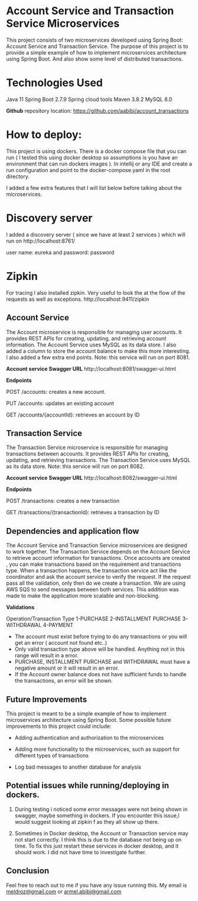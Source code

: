 # Account Service and Transaction Service Microservices


This project consists of two microservices developed using Spring Boot: Account Service and Transaction Service. The purpose of this project is to provide a simple example of how to implement microservices architecture using Spring Boot. And also show some level of distributed transactions.

# Technologies Used
Java 11
Spring Boot 2.7.9
Spring cloud tools
Maven 3.8.2
MySQL 8.0


**Github** repository location: https://github.com/aabibi/account_transactions

# How to deploy:
This project is using dockers. There is a docker compose file that you can run ( I tested this using docker desktop so assumptions is you have an environment that can run dockers images ).
In intellij or any IDE and create a run configuration and point to the docker-compose.yaml in the root directory.

I added a few extra features that I will list below before talking about the microservices.

# Discovery server
I added a discovery server ( since we have at least 2 services ) which will run on  http://localhost:8761/


 user name: eureka and password: password

# Zipkin
For tracing I also installed zipkin. Very useful to look the at the flow of the requests as well as exceptions.
http://localhost:9411/zipkin


## Account Service
The Account microservice is responsible for managing user accounts.
It provides REST APIs for creating, updating, and retrieving account information. The Account Service uses MySQL as its data store.
I also added a column to store the account balance to make this more interesting. I also added a few extra end points. Note: this service will run
on port 8081.



**Account service Swagger URL**
http://localhost:8081/swagger-ui.html

**Endpoints**

POST /accounts: creates a new account.

PUT /accounts: updates an existing account  

GET /accounts/{accountId}: retrieves an account by ID




## Transaction Service
The Transaction Service microservice is responsible for managing transactions between accounts. It provides REST APIs for creating, updating, and retrieving transactions. The Transaction Service uses MySQL as its data store. Note: this service will run
on port 8082.

**Account service Swagger URL**
http://localhost:8082/swagger-ui.html

**Endpoints**

POST /transactions: creates a new transaction

GET /transactions/{transactionId}: retrieves a transaction by ID


## Dependencies and application flow

The Account Service and Transaction Service microservices are designed to work together. The Transaction Service depends on the Account Service to retrieve account information for transactions.
Once accounts are created , you can make transactions based on the requirement and transactions type. When a transaction happens, the transaction service act like the coordinator and ask the account service to verify
the request. If the request pass all the validation, only then do we create a transaction. We are using AWS SQS to send messages between both services. This addition was made to make the application more scalable and non-blocking.

**Validations**

Operation/Transaction Type
1-PURCHASE
2-INSTALLMENT PURCHASE
3-WITHDRAWAL
4-PAYMENT

- The account must exist before trying to do any transactions or you will get an error ( account not found etc..)
- Only valid transaction type above will be handled. Anything not in this range will result in a error.
- PURCHASE, INSTALLMENT PURCHASE and WITHDRAWAL must have a negative amount or it will result in an error.
- If the Account owner balance does not have sufficient funds to handle the transactions, an error will be shown.


## Future Improvements
This project is meant to be a simple example of how to implement microservices architecture using Spring Boot. Some possible future improvements to this project could include:

- Adding authentication and authorization to the microservices

- Adding more functionality to the microservices, such as support for different types of transactions

- Log bad messages to another database for analysis

## Potential issues while running/deploying in dockers. 

1) During testing i noticed some error messages were not being shown in swagger, maybe something in dockers. 
If you encounter this issue,I would suggest looking at zipkin f as they all show up there.

2) Sometimes in Docker desktop, the Account or Transaction service may not start correctly. I think this is  due 
to the database not being up on time. To fix this just restart these services in docker desktop, and it should work. I did not 
have time to investigate further.

## Conclusion
Feel free to reach out to me if you have any issue running this. My email is meldroz@gmail.com  or armel.abibi@gmail.com

